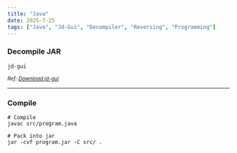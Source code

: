 ```yaml
---
title: "Java"
date: 2025-7-25
tags: ["Java", "Jd-Gui", "Decompiler", "Reversing", "Programming"]
---
```


### Decompile JAR

```console
jd-gui
```

<small>*Ref: [Download jd-gui](https://github.com/java-decompiler/jd-gui)*</small>

---

### Compile

```console
# Compile
javac src/program.java 
```

```console
# Pack into jar
jar -cvf program.jar -C src/ .
```
